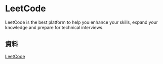 # LeetCode

LeetCode is the best platform to help you enhance your skills, expand your knowledge and prepare for technical interviews.

## 資料

[LeetCode](https://leetcode.com)

